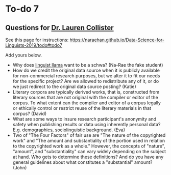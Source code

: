 # To-do 7
## Questions for [Dr. Lauren Collister](https://openaccess.pitt.edu/node/33)

See this page for instructions:
<https://naraehan.github.io/Data-Science-for-Linguists-2019/todo#todo7>

Add yours below.


- Why does [linguist llama](http://lingllama.tumblr.com/) want to be a schwa? (Na-Rae the fake student)
- How do we credit the original data source when it is publicly available for non-commercial research purposes, but we alter it to fit our needs for the specific project? Are we allowed to redistribute any of it, or do we just redirect to the original data source posting? (Katie)
- Literary corpora are typically derived works, that is, constructed from literary sources that are not original with the compiler or editor of the corpus. To what extent can the compiler and editor of a corpus legally or ethically control or restrict reuse of the literary materials in that corpus? (David)
- What are some ways to insure research participant's anonymity and safety when publishing results or data using inherently personal data? E.g. demographics, sociolinguistic background. (Eva)
- Two of "The Four Factors" of fair use are "The nature of the 
copyrighted work" and "The amount and substantiality of the portion used 
in relation to the copyrighted work as a whole." However, the concepts 
of "nature", "amount", and "substantiality" can vary widely depending on 
the subject at hand. Who gets to determine these definitions? And do you 
have any general guidelines about what constitutes a "substantial" 
amount? (John)
